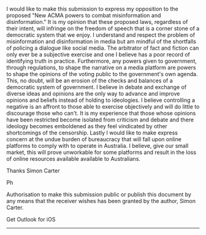 I would like to make this submission to express my opposition to the proposed "New ACMA powers to combat misinformation
and disinformation."
It is my opinion that these proposed laws, regardless of their intent, will infringe on the freedom of speech that is a corner stone
of a democratic system that we enjoy.
I understand and respect the problem of misinformation and disinformation in media but am mindful of the shortfalls of policing a
dialogue like social media.
The arbitrator of fact and fiction can only ever be a subjective exercise and one I believe has a poor record of identifying truth in
practice.
Furthermore, any powers given to government, through regulations, to shape the narrative on a media platform are powers to
shape the opinions of the voting public to the government's own agenda.
This, no doubt, will be an erosion of the checks and balances of a democratic system of government.
I believe in debate and exchange of diverse ideas and opinions are the only way to advance and improve opinions and beliefs
instead of holding to ideologies.
I believe controlling a negative is an affront to those able to exercise objectively and will do little to discourage those who can't.
It is my experience that those whose opinions have been restricted become isolated from criticism and debate and there ideology
becomes emboldened as they feel vindicated by other shortcomings of the censorship.
Lastly I would like to make express concern at the undue burden of bureaucracy that will fall upon online platforms to comply
with to operate in Australia.
I believe, give our small market, this will prove unworkable for some platforms and result in the loss of online resources available
available to Australians.

Thanks
Simon Carter

Ph

Authorisation to make this submission public or publish this document by any means that the receiver wishes has been granted by
the author, Simon Carter.

Get Outlook for iOS


-----

